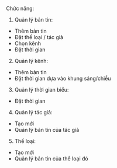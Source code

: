 Chức năng:
1. Quản lý bản tin:
  + Thêm bản tin 
  + Đặt thể loại / tác giả
  + Chọn kênh
  + Đặt thời gian
2. Quản lý kênh:
  + Thêm bản tin
  + Đặt thời gian dựa vào khung sáng/chiều
3. Quản lý thời gian biểu:
  + Đặt thời gian
4. Quản lý tác giả:
  + Tạo mới
  + Quản lý bản tin của tác giả
5. Thể loại:
  + Tạo mới
  + Quản lý bản tin của thể loại đó
